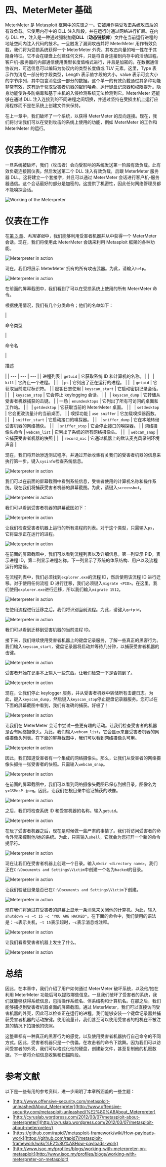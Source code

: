 # 四、MeterMeter 基础

MeterMeter 是 Metasploit 框架中的先锋之一。它被用作易受攻击系统攻击后的有效负载。它使用内存中的 DLL 注入阶段，并在运行时通过网络进行扩展。在内存 DLL 中，注入是一种通过强制加载**DLL**（**动态链接库**）文件在当前运行进程的地址空间内注入代码的技术。一旦触发了漏洞攻击并将 MeterMeter 用作有效负载，我们将为受损系统获得一个 MeterMeter 外壳。其攻击向量的唯一性在于其隐身特征。它不会在硬盘上创建任何文件，只是将自身连接到内存中的活动进程。客户机-服务器的内部通信使用类型长度值格式进行，并且是加密的。在数据通信协议内，可选信息可以编码为协议内的类型长度值或 TLV 元素。这里，Type 表示作为消息一部分的字段类型，Length 表示值字段的大小，value 表示可变大小的字节序列，其中包含消息这一部分的数据。这个单一的有效负载通过其多种功能非常有效，这有助于获取受害者机器的密码哈希、运行键盘记录器和权限提升。隐身功能使许多防病毒和基于主机的入侵检测系统无法检测到它。MeterMeter 还能够在通过 DLL 注入连接到的不同进程之间切换，并通过坚持在受损主机上运行应用程序而不是在系统上创建文件来保持。

在上一章中，我们破坏了一个系统，以获得 MeterMeter 的反向连接。现在，我们将讨论我们可以在受到攻击的系统上使用的功能，例如 MeterMeter 的工作和 MeterMeter 的运行。

# 仪表的工作情况

一旦系统被破坏，我们（攻击者）会向受影响的系统发送第一阶段有效负载。此有效负载连接回仪表。然后发送第二个 DLL 注入有效负载，后跟 MeterMeter 服务器 DLL。这将建立一个套接字，并且可以通过 MeterMeter 会话进行客户机-服务器通信。这个会话最好的部分是加密的。这提供了机密性，因此任何网络管理员都不能嗅探会话。

![Working of the Meterpreter](img/3589_04_01.jpg)

# 仪表在工作

在[第 3 章](03.html "Chapter 3. Exploitation Basics")、*利用基础*中，我们能够利用受害者机器并从中获得一个 MeterMeter 会话。现在，我们将使用此 MeterMeter 会话来利用 Metasploit 框架的各种功能。

![Meterpreter in action](img/3589_04_02.jpg)

现在，我们将展示 MeterMeter 拥有的所有攻击武器。为此，请输入`help`。

![Meterpreter in action](img/3589_04_03.jpg)

在前面的屏幕截图中，我们看到了可以在受损系统上使用的所有 MeterMeter 命令。

根据使用情况，我们有几个分类命令；他们的名单如下：

<colgroup><col style="text-align: left"> <col style="text-align: left"> <col style="text-align: left"></colgroup> 
| 

命令类型

 | 

命令名

 | 

描述

 |
| --- | --- | --- |
| 进程列表 | `getuid` | 它获取系统 ID 和计算机的名称。 |
|   | `kill` | 它终止一个进程。 |
|   | `ps` | 它列出了正在运行的进程。 |
|   | `getpid` | 它获取当前进程标识符。 |
| 密钥日志使用 | `keyscan_start` | 它启动密钥记录会话。 |
|   | `keyscan_stop` | 它会停止 keylogging 会话。 |
|   | `keyscan_dump` | 它转储从受害者机器捕获的击键。 |
| 一场 | `enumdesktops` | 它列出了所有可访问的桌面和工作站。 |
|   | `getdesktop` | 它获取当前的 MeterMeter 桌面。 |
|   | `setdesktop` | 它会更改流量计的当前桌面。 |
| 嗅探功能 | `use sniffer` | 它加载嗅探器函数。 |
|   | `sniffer_start` | 它启动接口的嗅探器。 |
|   | `sniffer_dump` | 它在本地转储受害机器的网络捕获。 |
|   | `sniffer_stop` | 它会停止接口的嗅探器。 |
| 网络摄像头命令 | `webcam_list` | 它列出了系统的所有网络摄像头。 |
|   | `webcam_snap` | 它捕获受害者机器的快照 |
|   | `record_mic` | 它通过机器上的默认麦克风录制环境声音 |

现在，我们将开始渗透测试程序，并通过开始收集有关我们的受害者机器的信息来执行第一步。键入`sysinfo`检查系统信息。

![Meterpreter in action](img/3589_04_04.jpg)

我们可以在前面的屏幕截图中看到系统信息，受害者使用的计算机名称和操作系统。现在我们将捕获受害者机器的屏幕截图。为此，请键入`screenshot`。

![Meterpreter in action](img/3589_04_05.jpg)

我们可以看到受害者机器的屏幕截图如下：

![Meterpreter in action](img/3589_04_06.jpg)

让我们检查受害者机器上运行的所有进程的列表。对于这个类型，只需输入`ps`，它将显示正在运行的进程。

![Meterpreter in action](img/3589_04_07.jpg)

在前面的屏幕截图中，我们可以看到流程列表以及详细信息。第一列显示 PID，表示进程 ID，第二列显示进程名称。下一列显示了系统的体系结构、用户以及流程运行的路径。

在流程列表中，我们必须找到`explorer.exe`的流程 ID，然后使用该流程 ID 进行迁移。对于使用任何流程 ID 进行迁移，我们必须键入`migrate <PID>`。在这里，我们使用`explorer.exe`进行迁移，所以我们输入`migrate 1512`。

![Meterpreter in action](img/3589_04_08.jpg)

在使用流程进行迁移之后，我们将识别当前流程。为此，请键入`getpid`。

![Meterpreter in action](img/3589_04_09.jpg)

我们可以看到迁移到受害机器的当前进程 ID。

接下来，我们继续使用受害者机器上的键盘记录服务，了解一些真正的黑客行为。我们输入`keyscan_start`，键盘记录器将启动并等待几分钟，以捕获受害者机器的击键。

![Meterpreter in action](img/3589_04_10.jpg)

受害者开始在记事本上输入一些东西。让我们检查一下是否抓到了。

![Meterpreter in action](img/3589_04_11.jpg)

现在，让我们停止 keylogger 服务，并从受害者机器中转储所有击键日志。为此，键入`keyscan_dump`，然后键入`keyscan_stop`停止键盘记录器服务。您可以在下面的屏幕截图中看到，我们有准确的捕获。好极了！

![Meterpreter in action](img/3589_04_12.jpg)

让我们在 MeterMeter 会话中尝试一些更有趣的活动。让我们检查受害者的机器是否有网络摄像头。为此，我们输入`webcam_list`，它会显示来自受害者机器的网络摄像头列表。在下面的屏幕截图中，我们可以看到网络摄像头可用。

![Meterpreter in action](img/3589_04_13.jpg)

因此，我们知道受害者有一个集成的网络摄像头。那么，让我们从受害者的网络摄像头抓拍一张受害者的快照。只需输入`webcam_snap`。

![Meterpreter in action](img/3589_04_14.jpg)

在前面的屏幕截图中，我们可以看到网络摄像头截图已保存到根目录，图像名为`yxGSMosP.jpeg`。因此，让我们在根目录中验证捕获的映像。

![Meterpreter in action](img/3589_04_15.jpg)

之后，我们将检查系统 ID 和受害机器的名称。输入`getuid`。

![Meterpreter in action](img/3589_04_16.jpg)

在玩了受害者机器之后，现在是时候做一些严肃的事情了。我们将访问受害者的命令外壳来控制他/她的系统。为此，只需输入`shell`，它就会为您打开一个新的命令提示符。

![Meterpreter in action](img/3589_04_17.jpg)

现在让我们在受害者机器上创建一个目录。输入`mkdir <directory name>`。我们正在`C:\Documents and Settings\Victim`中创建一个名为`hacked`的目录。

![Meterpreter in action](img/3589_04_18.jpg)

让我们验证目录是否已在`C:\Documents and Settings\Victim`下创建。

![Meterpreter in action](img/3589_04_19.jpg)

现在我们将通过在受害者的屏幕上显示一条消息来关闭他的计算机。为此，输入`shutdown –s –t 15 -c "YOU ARE HACKED"`。在下面的命令中，我们使用的语法是：`–s`表示关机，`–t 15`表示超时，`–c`表示消息或注释。

![Meterpreter in action](img/3589_04_20.jpg)

让我们看看受害者机器上发生了什么。

![Meterpreter in action](img/3589_04_21.jpg)

# 总结

因此，在本章中，我们介绍了用户如何通过 MeterMeter 破坏系统，以及他/她在利用 MeterMeter 功能后可以提取哪些信息。一旦我们破坏了受害者的系统，我们就能够获得系统信息，包括操作系统名、体系结构和计算机名。在那之后，我们能够捕捉到受害者机器桌面的屏幕截图。通过 MeterMeter，我们可以直接访问受害机器的外壳，因此可以检查正在运行的进程。我们能够安装一个键盘记录器并捕获受害者机器的活动按键。使用流量计，我们甚至可以使用受害者的相机在不被注意的情况下拍摄他的快照。

这整章都有一种真正的黑客行为的感觉，以及使用受害者机器执行自己命令的不同方式。因此，受害者机器只是一个傀儡，在攻击者的命令下跳舞。因为我们可以访问受害者的外壳，我们可以格式化他的硬盘，创建新文件，甚至复制他的机密数据。下一章将介绍信息收集和扫描阶段。

# 参考文献

以下是一些有用的参考资料，进一步阐明了本章所涵盖的一些主题：

*   [http://www.offensive-security.com/metasploit-unleashed/About_Meterpreter](http://www.offensive-security.com/metasploit-unleashed/%E2%80%A8About_Meterpreter)
*   [http://cyruslab.wordpress.com/2012/03/07/metasploit-about-meterpreter/](http://cyruslab.wordpress.com/2012/03/07/metasploit-about-meterpreter/)
*   [https://github.com/rapid7/metasploit-framework/wiki/How-payloads-work](https://github.com/rapid7/metasploit-framework/wiki/%E2%80%A8How-payloads-work)
*   [http://www.isoc.my/profiles/blogs/working-with-meterpreter-on-metasploit](http://www.isoc.my/profiles/blogs/working-with-meterpreter-on-metasploit)